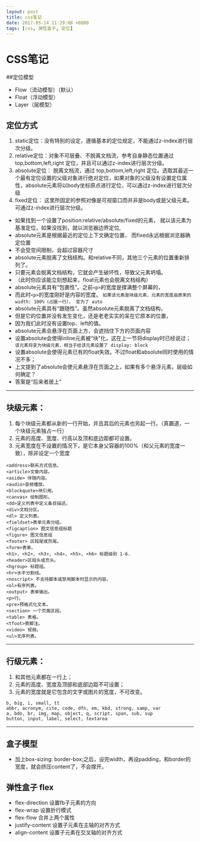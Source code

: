 ```yaml
---
layout: post
title: css笔记
date: 2017-05-14 11:29:08 +0800
tags: [css, 弹性盒子, 定位]
---
```


# CSS笔记


##定位模型

- Flow（流动模型）（默认）
- Float（浮动模型）
- Layer（层模型）


## 定位方式
1. static定位：没有特别的设定，遵循基本的定位规定，不能通过z-index进行层次分级。
2. relative定位：对象不可层叠、不脱离文档流，参考自身静态位置通过top,bottom,left,right 定位，并且可以通过z-index进行层次分级。
3. absolute定位： 脱离文档流，通过 top,bottom,left,right 定位。选取其最近一个最有定位设置的父级对象进行绝对定位，如果对象的父级没有设置定位属性，absolute元素将以body坐标原点进行定位，可以通过z-index进行层次分级
4. fixed定位： 这里所固定的参照对像是可视窗口而并非是body或是父级元素。可通过z-index进行层次分级。


- 如果找到一个设置了position:relative/absolute/fixed的元素，
就以该元素为基准定位，如果没找到，就以浏览器边界定位,
- absolute元素是根据最近的定位上下文确定位置，
而fixed永远根据浏览器确定位置
- 不会受空间限制，会超过容器尺寸
- absolute元素脱离了文档结构。和relative不同，其他三个元素的位置重新排列了。
- 只要元素会脱离文档结构，它就会产生破坏性，导致父元素坍塌。
- （此时你应该能立刻想起来，float元素也会脱离文档结构）
- absolute元素具有“包裹性”。之前`<p>`的宽度是撑满整个屏幕的，
- 而此时`<p>`的宽度刚好是内容的宽度。
`如果该元素是块级元素，元素的宽度由原来的 width: 100%（占据一行），
变为了 auto`
- absolute元素具有“跟随性”。虽然absolute元素脱离了文档结构，
- 但是它的位置并没有发生变化，还是老老实实的呆在它原本的位置，
- 因为我们此时没有设置top、left的值。
- absolute元素会悬浮在页面上方，会遮挡住下方的页面内容
- 设置absolute会使得inline元素被“块”化，这在上一节将display时已经说过；
`该元素将变为块级元素，相当于给该元素设置了 display: block`
- 设置absolute会使得元素已有的float失效。不过float和absolute同时使用的情况不多；
- 上文提到了absolute会使元素悬浮在页面之上，如果有多个悬浮元素，层级如何确定？
- 答案是“后来者居上”


----

## 块级元素：

1. 每个块级元素都从新的一行开始，并且其后的元素也另起一行。（真霸道，一个块级元素独占一行）
2. 元素的高度、宽度、行高以及顶和底边距都可设置。
3. 元素宽度在不设置的情况下，是它本身父容器的100%（和父元素的宽度一致），除非设定一个宽度

```
<address>联系方式信息。 
<article>文章内容。 
<aside> 伴随内容。 
<audio>音频播放。 
<blockquote>块引用。 
<canvas> 绘制图形。 
<dd>定义列表中定义条目描述。 
<div>文档分区。 
<dl> 定义列表。 
<fieldset>表单元素分组。 
<figcaption> 图文信息组标题 
<figure> 图文信息组 
<footer> 区段尾或页尾。 
<form>表单。 
<h1>, <h2>, <h3>, <h4>, <h5>, <h6> 标题级别 1-6. 
<header>区段头或页头。 
<hgroup> 标题组。 
<hr>水平分割线。 
<noscript> 不支持脚本或禁用脚本时显示的内容。 
<ol>有序列表。 
<output> 表单输出。 
<p>行。 
<pre>预格式化文本。 
<section> 一个页面区段。 
<table> 表格。 
<tfoot>表脚注。 
<video> 视频。 
<ul>无序列表。
```

---

##  行级元素：

1. 和其他元素都在一行上；
2. 元素的高度、宽度及顶部和底部边距不可设置；
3. 元素的宽度就是它包含的文字或图片的宽度，不可改变。

```
b, big, i, small, tt 
abbr, acronym, cite, code, dfn, em, kbd, strong, samp, var 
a, bdo, br, img, map, object, q, script, span, sub, sup 
button, input, label, select, textarea
```

--- 

## 盒子模型

- 加上box-sizing: border-box;之后，设完width，再设padding，和border的宽度，就会挤压content了，不会撑开。

## 弹性盒子 flex

- flex-direction 设置fb子元素的方向
- flex-wrap 设置折行模式
- flex-flow 合并上两个属性
- justify-content 设置子元素在主轴的对齐方式
- align-content 设置子元素在交叉轴的对齐方式
































































